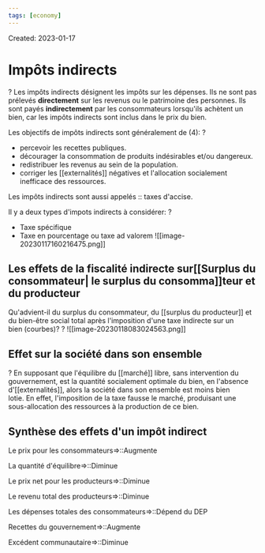 ```yaml
---
tags: [economy]
---
```

Created: 2023-01-17

# Impôts indirects
?
Les impôts indirects désignent les impôts sur les dépenses. Ils ne sont pas prélevés **directement** sur les revenus ou le patrimoine des personnes. Ils sont payés **indirectement** par les consommateurs lorsqu'ils achètent un bien, car les impôts indirects sont inclus dans le prix du bien.
<!--SR:!2023-11-07,66,210-->

Les objectifs de impôts indirects sont généralement de (4):
?
- percevoir les recettes publiques.
- décourager la consommation de produits indésirables et/ou dangereux.
- redistribuer les revenus au sein de la population.
- corriger les [[externalités]] négatives et l'allocation socialement inefficace des ressources.
<!--SR:!2023-12-25,184,237-->

Les impôts indirects sont aussi appelés :: taxes d'accise.
<!--SR:!2023-11-27,168,210-->

Il y a deux types d'impots indirects à considérer:
?
- Taxe spécifique
- Taxe en pourcentage ou taxe ad valorem
![[image-20230117160216475.png]]
<!--SR:!2024-05-04,229,210-->

## Les effets de la fiscalité indirecte sur[[Surplus du consommateur| le surplus du consomma]]teur et du producteur
Qu'advient-il du surplus du consommateur, du [[surplus du producteur]] et du bien-être social total après l'imposition d'une taxe indirecte sur un bien (courbes)?
?
![[image-20230118083024563.png]]
<!--SR:!2023-12-13,197,244-->

## Effet sur la société dans son ensemble
?
En supposant que l'équilibre du [[marché]] libre, sans intervention du gouvernement, est la quantité socialement optimale du bien, en l'absence d'[[externalités]], alors la société dans son ensemble est moins bien lotie. En effet, l'imposition de la taxe fausse le marché, produisant une sous-allocation des ressources à la production de ce bien.
<!--SR:!2023-10-20,143,204-->

## Synthèse des effets d'un impôt indirect 
Le prix pour les consommateurs=>::Augmente
<!--SR:!2024-02-29,225,224-->
La quantité d'équilibre=>::Diminue
<!--SR:!2023-10-31,149,204-->
Le prix net pour les producteurs=>::Diminue
<!--SR:!2024-10-04,370,244-->
Le revenu total des producteurs=>::Diminue
<!--SR:!2024-11-01,385,244-->
Les dépenses totales des consommateurs=>::Dépend du DEP
<!--SR:!2024-02-10,215,224-->
Recettes du gouvernement=>::Augmente
<!--SR:!2023-11-05,172,244-->
Excédent communautaire=>::Diminue
<!--SR:!2023-12-11,196,244-->



